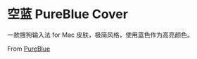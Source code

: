 # 空蓝 PureBlue Cover
一款搜狗输入法 for Mac 皮肤，极简风格，使用蓝色作为高亮颜色。

From [PureBlue](https://github.com/intret/PureBlue)



